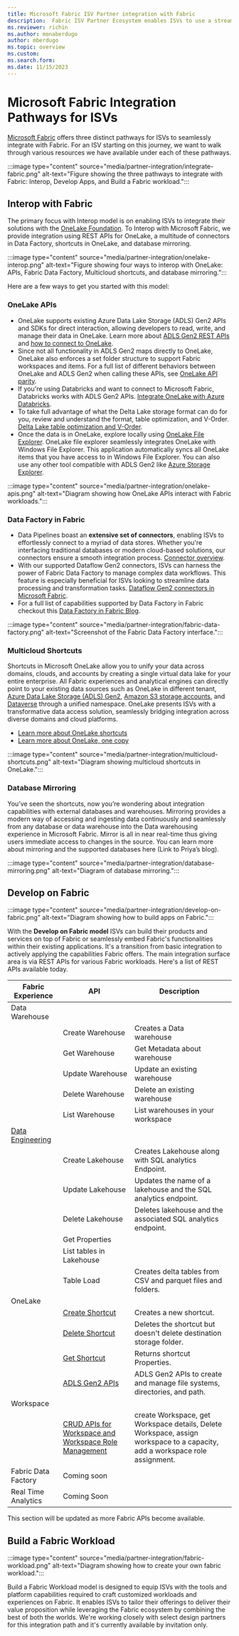 ```yaml
---
title: Microsoft Fabric ISV Partner integration with Fabric
description:  Fabric ISV Partner Ecosystem enables ISVs to use a streamlined solution that’s easy to connect, onboard, and operate.
ms.reviewer: richin
ms.author: monaberdugo
author: mberdugo
ms.topic: overview
ms.custom: 
ms.search.form: 
ms.date: 11/15/2023
---
```


# Microsoft Fabric Integration Pathways for ISVs

[Microsoft Fabric](https://www.microsoft.com/microsoft-fabric/blog/) offers three distinct pathways for ISVs to seamlessly integrate with Fabric. For an ISV starting on this journey, we want to walk through various resources we have available under each of these pathways.

:::image type="content" source="media/partner-integration/integrate-fabric.png" alt-text="Figure showing the three pathways to integrate with Fabric: Interop, Develop Apps, and Build a Fabric workload.":::

## Interop with Fabric

The primary focus with Interop model is on enabling ISVs to integrate their solutions with the [OneLake Foundation](../../get-started/microsoft-fabric-overview.md). To Interop with Microsoft Fabric, we provide integration using REST APIs for OneLake, a multitude of connectors in Data Factory, shortcuts in OneLake, and database mirroring.

:::image type="content" source="media/partner-integration/onelake-interop.png" alt-text="Figure showing four ways to interop with OneLake: APIs, Fabric Data Factory, Multicloud shortcuts, and database mirroring.":::

Here are a few ways to get you started with this model:

### OneLake APIs

- OneLake supports existing Azure Data Lake Storage (ADLS) Gen2 APIs and SDKs for direct interaction, allowing developers to read, write, and manage their data in OneLake. Learn more about [ADLS Gen2 REST APIs](/rest/api/storageservices) and [how to connect to OneLake](../../onelake/onelake-access-api.md).
- Since not all functionality in ADLS Gen2 maps directly to OneLake, OneLake also enforces a set folder structure to support Fabric workspaces and items. For a full list of different behaviors between OneLake and ADLS Gen2 when calling these APIs, see [OneLake API parity](../../onelake/onelake-api-parity.md).
- If you're using Databricks and want to connect to Microsoft Fabric, Databricks works with ADLS Gen2 APIs. [Integrate OneLake with Azure Databricks](../../onelake/onelake-azure-databricks.md).
- To take full advantage of what the Delta Lake storage format can do for you, review and understand the format, table optimization, and V-Order. [Delta Lake table optimization and V-Order](../../data-engineering/delta-optimization-and-v-order.md).
- Once the data is in OneLake, explore locally using [OneLake File Explorer](../../onelake/onelake-file-explorer.md). OneLake file explorer seamlessly integrates OneLake with Windows File Explorer. This application automatically syncs all OneLake items that you have access to in Windows File Explorer. You can also use any other tool compatible with ADLS Gen2 like [Azure Storage Explorer](https://azure.microsoft.com/products/storage/storage-explorer).

:::image type="content" source="media/partner-integration/onelake-apis.png" alt-text="Diagram showing how OneLake APIs interact with Fabric workloads.":::

### Data Factory in Fabric

- Data Pipelines boast an **extensive set of connectors**, enabling ISVs to effortlessly connect to a myriad of data stores. Whether you're interfacing traditional databases or modern cloud-based solutions, our connectors ensure a smooth integration process. [Connector overview](../../data-factory/connector-overview.md).
- With our supported Dataflow Gen2 connectors, ISVs can harness the power of Fabric Data Factory to manage complex data workflows. This feature is especially beneficial for ISVs looking to streamline data processing and transformation tasks. [Dataflow Gen2 connectors in Microsoft Fabric](../../data-factory/dataflow-support.md).
- For a full list of capabilities supported by Data Factory in Fabric checkout this [Data Factory in Fabric Blog](https://blog.fabric.microsoft.com/blog/introducing-data-factory-in-microsoft-fabric?ft=All).

:::image type="content" source="media/partner-integration/fabric-data-factory.png" alt-text="Screenshot of the Fabric Data Factory interface.":::

### Multicloud Shortcuts

Shortcuts in Microsoft OneLake allow you to unify your data across domains, clouds, and accounts by creating a single virtual data lake for your entire enterprise. All Fabric experiences and analytical engines can directly point to your existing data sources such as OneLake in different tenant, [Azure Data Lake Storage (ADLS) Gen2](../../onelake/create-adls-shortcut.md), [Amazon S3 storage accounts](../../onelake/create-s3-shortcut.md), and [Dataverse](/power-apps/maker/data-platform/azure-synapse-link-view-in-fabric) through a unified namespace. OneLake presents ISVs with a transformative data access solution, seamlessly bridging integration across diverse domains and cloud platforms.

- [Learn more about OneLake shortcuts](../../onelake/onelake-shortcuts.md)
- [Learn more about OneLake, one copy](../../real-time-analytics/onelake-mirroring.md)

:::image type="content" source="media/partner-integration/multicloud-shortcuts.png" alt-text="Diagram showing multicloud shortcuts in OneLake.":::

### Database Mirroring

You’ve seen the shortcuts, now you’re wondering about integration capabilities with external databases and warehouses. Mirroring provides a modern way of accessing and ingesting data continuously and seamlessly from any database or data warehouse into the Data warehousing experience in Microsoft Fabric. Mirror is all in near real-time thus giving users immediate access to changes in the source. You can learn more about mirroring and the supported databases here (Link to Priya’s blog).

:::image type="content" source="media/partner-integration/database-mirroring.png" alt-text="Diagram of database mirroring.":::

## Develop on Fabric

:::image type="content" source="media/partner-integration/develop-on-fabric.png" alt-text="Diagram showing how to build apps on Fabric.":::

With the **Develop on Fabric model** ISVs can build their products and services on top of Fabric or seamlessly embed Fabric's functionalities within their existing applications. It's a transition from basic integration to actively applying the capabilities Fabric offers. The main integration surface area is via REST APIs for various Fabric workloads. Here's a list of REST APIs available today.

| Fabric Experience   | API                                                   | Description                                                                                                                 |
|---------------------|-------------------------------------------------------|-----------------------------------------------------------------------------------------------------------------------------|
| Data Warehouse      |                                                       |                                                                                                                             |
|                     | Create Warehouse                                      | Creates a Data warehouse                                                                                                    |
|                     | Get Warehouse                                         | Get Metadata about warehouse                                                                                                |
|                     | Update Warehouse                                      | Update an existing warehouse                                                                                                |
|                     | Delete Warehouse                                      | Delete an existing warehouse                                                                                                |
|                     | List Warehouse                                        | List warehouses in your workspace                                                                                           |
| [Data Engineering](../../data-engineering/lakehouse-api.md)    |            |                                                                                                                             |
|                     | Create Lakehouse                                      | Creates Lakehouse along with SQL analytics Endpoint.                                                                        |
|                     | Update Lakehouse                                      | Updates the name of a lakehouse and the SQL analytics endpoint.                                                             |
|                     | Delete Lakehouse                                      | Deletes lakehouse and the associated SQL analytics endpoint.                                                                |
|                     | Get Properties                                        |                                                                                                                             |
|                     | List tables in Lakehouse                              |                                                                                                                             |
|                     | Table Load                                            | Creates delta tables from CSV and parquet files and folders.                                                                |
| OneLake             |                                                       |                                                                                                                             |
|                     | [Create Shortcut](/rest/api/fabric/core/onelake-shortcuts/create-shortcut)   | Creates a new shortcut.                                                                                                     |
|                     | [Delete Shortcut](/rest/api/fabric/core/onelake-shortcuts/delete-shortcut)   | Deletes the shortcut but doesn't delete destination storage folder.                                                        |
|                     | [Get Shortcut](/rest/api/fabric/core/onelake-shortcuts/get-shortcut)                                          | Returns shortcut Properties.                                                                                                |
|                     | [ADLS Gen2 APIs](/rest/api/storageservices/data-lake-storage-gen2)           | ADLS Gen2 APIs to create and manage file systems, directories, and path.                                                    |
| Workspace           |                                                       |                                                                                                                             |
|                     | [CRUD APIs for Workspace and Workspace Role Management](/rest/api/fabric/core/workspaces) | create Workspace, get Workspace details, Delete Workspace, assign workspace to a capacity, add a workspace role assignment. |
| Fabric Data Factory | Coming soon                                           |                                                                                                                             |
| Real Time Analytics | Coming Soon                                           |                                                                                                                             |

This section will be updated as more Fabric APIs become available.

## Build a Fabric Workload

:::image type="content" source="media/partner-integration/fabric-workload.png" alt-text="Diagram showing how to create your own fabric workload.":::

Build a Fabric Workload model is designed to equip ISVs with the tools and platform capabilities required to craft customized workloads and experiences on Fabric. It enables ISVs to tailor their offerings to deliver their value proposition while leveraging the Fabric ecosystem by combining the best of both the worlds.
We're working closely with select design partners for this integration path and it's currently available by invitation only.
